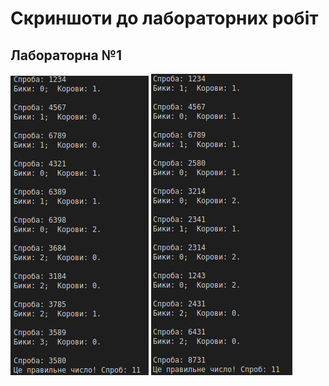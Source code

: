 # Скриншоти до лабораторних робіт
## Лабораторна №1
![alt tag](https://github.com/dlebeda022/-/blob/master/1_1.png?raw=true "Бики та Корови")
![alt tag](https://github.com/dlebeda022/-/blob/master/1_2.png?raw=true "Бики та Корови")
